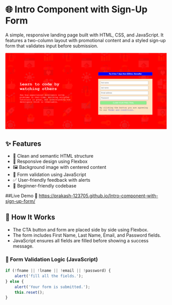 # 🌐 Intro Component with Sign-Up Form

A simple, responsive landing page built with HTML, CSS, and JavaScript. It features a two-column layout with promotional content and a styled sign-up form that validates input before submission.

![Preview](o1.png)

## ✨ Features

- 📄 Clean and semantic HTML structure  
- 🎨 Responsive design using Flexbox  
- 🖼️ Background image with centered content  
- 🧾 Form validation using JavaScript  
- ✅ User-friendly feedback with alerts  
- 🧠 Beginner-friendly codebase

##Live Demo
🔗 https://prakash-123705.github.io/Intro-component-with-sign-up-form/

## 🚀 How It Works

- The CTA button and form are placed side by side using Flexbox.
- The form includes First Name, Last Name, Email, and Password fields.
- JavaScript ensures all fields are filled before showing a success message.

### 🔐 Form Validation Logic (JavaScript)
```javascript
if (!fname || !lname || !email || !password) {
    alert('fill all the fields.');
} else {
    alert('Your form is submitted.');
    this.reset();
}
